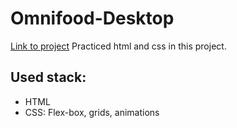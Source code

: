 # Omnifood-Desktop

[Link to project](https://classy-raindrop-0b317c.netlify.app/)
Practiced html and css in this project.

## Used stack: 

- HTML
- CSS: Flex-box, grids, animations
